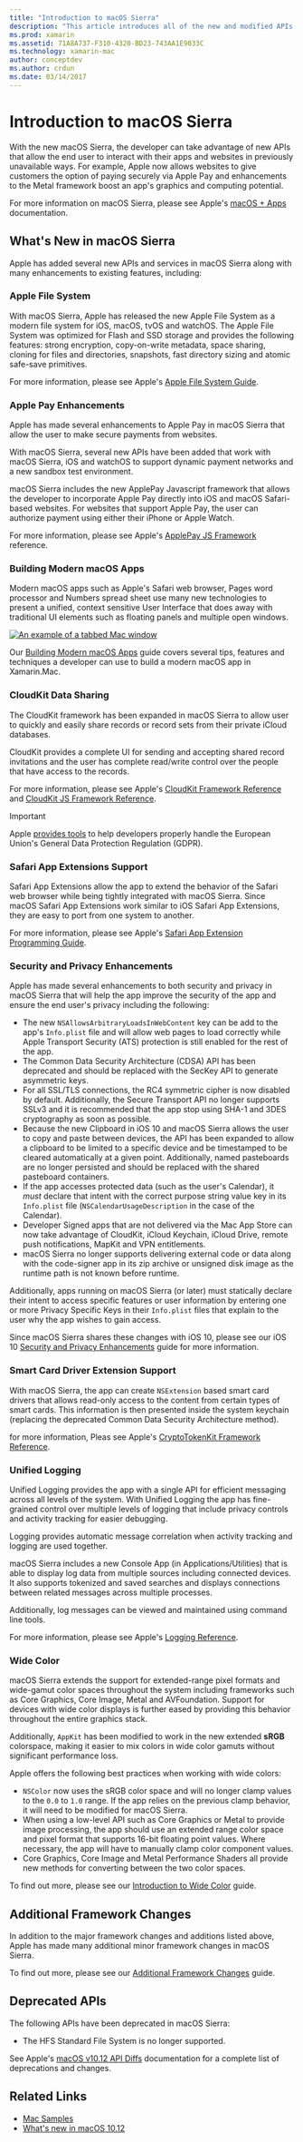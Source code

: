 ```yaml
---
title: "Introduction to macOS Sierra"
description: "This article introduces all of the new and modified APIs and features available in macOS Sierra for Xamarin.Mac developers."
ms.prod: xamarin
ms.assetid: 71A8A737-F310-4320-BD23-743AA1E9033C
ms.technology: xamarin-mac
author: conceptdev
ms.author: crdun
ms.date: 03/14/2017
---
```


# Introduction to macOS Sierra

With the new macOS Sierra, the developer can take advantage of new APIs that allow the end user to interact with their apps and websites in previously unavailable ways. For example, Apple now allows websites to give customers the option of paying securely via Apple Pay and enhancements to the Metal framework boost an app's graphics and computing potential. 

For more information on macOS Sierra, please see Apple's [macOS + Apps](https://developer.apple.com/macos/) documentation.

<a name="Whats-New-in-macOS-Sierra" />

## What's New in macOS Sierra

Apple has added several new APIs and services in macOS Sierra along with many enhancements to existing features, including:

<a name="Apple-File-System" />

### Apple File System

With macOS Sierra, Apple has released the new Apple File System as a modern file system for iOS, macOS, tvOS and watchOS. The Apple File System was optimized for Flash and SSD storage and provides the following features: strong encryption, copy-on-write metadata, space sharing, cloning for files and directories, snapshots, fast directory sizing and atomic safe-save primitives.

For more information, please see Apple's [Apple File System Guide](https://developer.apple.com/library/prerelease/content/documentation/FileManagement/Conceptual/APFS_Guide/Introduction/Introduction.html#//apple_ref/doc/uid/TP40016999).

<a name="Apple-Pay-Enhancements" />

### Apple Pay Enhancements

Apple has made several enhancements to Apple Pay in macOS Sierra that allow the user to make secure payments from websites.

With macOS Sierra, several new APIs have been added that work with macOS Sierra, iOS and watchOS to support dynamic payment networks and a new sandbox test environment.

macOS Sierra includes the new ApplePay Javascript framework that allows the developer to incorporate Apple Pay directly into iOS and macOS Safari-based websites. For websites that support Apple Pay, the user can authorize payment using either their iPhone or Apple Watch.

For more information, please see Apple's [ApplePay JS Framework](https://developer.apple.com/reference/applepayjs) reference.

<a name="Building-Modern-macOS-Apps" />

### Building Modern macOS Apps

Modern macOS apps such as Apple's Safari web browser, Pages word processor and Numbers spread sheet use many new technologies to present a unified, context sensitive User Interface that does away with traditional UI elements such as floating panels and multiple open windows.

[![An example of a tabbed Mac window](images/content08.png)](images/content08.png#lightbox)

Our [Building Modern macOS Apps](~/mac/platform/introduction-to-macos-sierra/modern-cocoa-apps.md) guide covers several tips, features and techniques a developer can use to build a modern macOS app in Xamarin.Mac.

<a name="CloudKit-Data-Sharing" />

### CloudKit Data Sharing

The CloudKit framework has been expanded in macOS Sierra to allow user to quickly and easily share records or record sets from their private iCloud databases.

CloudKit provides a complete UI for sending and accepting shared record invitations and the user has complete read/write control over the people that have access to the records.

For more information, please see Apple's [CloudKit Framework Reference](https://developer.apple.com/reference/clockkit) and [CloudKit JS Framework Reference](https://developer.apple.com/reference/cloudkitjs).

> [!IMPORTANT]
> Apple [provides tools](https://developer.apple.com/support/allowing-users-to-manage-data/) 
> to help developers properly handle the European Union's General Data 
> Protection Regulation (GDPR).

<a name="Safari-App-Extensions-Support" />

### Safari App Extensions Support

Safari App Extensions allow the app to extend the behavior of the Safari web browser while being tightly integrated with macOS Sierra. Since macOS Safari App Extensions work similar to iOS Safari App Extensions, they are easy to port from one system to another.

For more information, please see Apple's [Safari App Extension Programming Guide](https://developer.apple.com/library/prerelease/content/documentation/NetworkingInternetWeb/Conceptual/SafariAppExtension_PG/index.html#//apple_ref/doc/uid/TP40017319).

<a name="Security-and-Privacy-Enhancements" />

### Security and Privacy Enhancements

Apple has made several enhancements to both security and privacy in macOS Sierra that will help the app improve the security of the app and ensure the end user's privacy including the following:

- The new `NSAllowsArbitraryLoadsInWebContent` key can be add to the app's `Info.plist` file and will allow web pages to load correctly while Apple Transport Security (ATS) protection is still enabled for the rest of the app.
- The Common Data Security Architecture (CDSA) API has been deprecated and should be replaced with the SecKey API to generate asymmetric keys.
- For all SSL/TLS connections, the RC4 symmetric cipher is now disabled by default. Additionally, the Secure Transport API no longer supports SSLv3 and it is recommended that the app stop using SHA-1 and 3DES cryptography as soon as possible.
- Because the new Clipboard in iOS 10 and macOS Sierra allows the user to copy and paste between devices, the API has been expanded to allow a clipboard to be limited to a specific device and be timestamped to be cleared automatically at a given point. Additionally, named pasteboards are no longer persisted and should be replaced with the shared pasteboard containers.
- If the app accesses protected data (such as the user's Calendar), it _must_ declare that intent with the correct purpose string value key in its `Info.plist` file (`NSCalendarUsageDescription` in the case of the Calendar).
- Developer Signed apps that are not delivered via the Mac App Store can now take advantage of CloudKit, iCloud Keychain, iCloud Drive, remote push notifications, MapKit and VPN entitlements.
- macOS Sierra no longer supports delivering external code or data along with the code-signer app in its zip archive or unsigned disk image as the runtime path is not known before runtime.

Additionally, apps running on macOS Sierra (or later) must statically declare their intent to access specific features or user information by entering one or more Privacy Specific Keys in their `Info.plist` files that explain to the user why the app wishes to gain access.

Since macOS Sierra shares these changes with iOS 10, please see our iOS 10 [Security and Privacy Enhancements](~/ios/app-fundamentals/security-privacy.md) guide for more information.

<a name="Smart-Card-Driver-Extension-Support" />

### Smart Card Driver Extension Support

With macOS Sierra, the app can create `NSExtension` based smart card drivers that allows read-only access to the content from certain types of smart cards. This information is then presented inside the system keychain (replacing the deprecated Common Data Security Architecture method).

for more information, Pleas see Apple's [CryptoTokenKit Framework Reference](https://developer.apple.com/reference/cryptotokenkit).

<a name="Unified-Logging" />

### Unified Logging

Unified Logging provides the app with a single API for efficient messaging across all levels of the system. With Unified Logging the app has fine-grained control over multiple levels of logging that include privacy controls and activity tracking for easier debugging. 

Logging provides automatic message correlation when activity tracking and logging are used together.

macOS Sierra includes a new Console App (in Applications/Utilities) that is able to display log data from multiple sources including connected devices. It also supports tokenized and saved searches and displays connections between related messages across multiple processes.

Additionally, log messages can be viewed and maintained using command line tools.

For more information, please see Apple's [Logging Reference](https://developer.apple.com/documentation/os/logging).

<a name="Wide-Color" />

### Wide Color

macOS Sierra extends the support for extended-range pixel formats and wide-gamut color spaces throughout the system including frameworks such as Core Graphics, Core Image, Metal and AVFoundation. Support for devices with wide color displays is further eased by providing this behavior throughout the entire graphics stack.

Additionally, `AppKit` has been modified to work in the new extended **sRGB** colorspace, making it easier to mix colors in wide color gamuts without significant performance loss.

Apple offers the following best practices when working with wide colors:

- `NSColor` now uses the sRGB color space and will no longer clamp values to the `0.0` to `1.0` range. If the app relies on the previous clamp behavior, it will need to be modified for macOS Sierra.
- When using a low-level API such as Core Graphics or Metal to provide image processing, the app should use an extended range color space and pixel format that supports 16-bit floating point values. Where necessary, the app will have to manually clamp color component values.
- Core Graphics, Core Image and Metal Performance Shaders all provide new methods for converting between the two color spaces.

To find out more, please see our [Introduction to Wide Color](~/ios/platform/wide-color.md) guide.

<a name="Additional-Framework-Changes" />

## Additional Framework Changes

In addition to the major framework changes and additions listed above, Apple has made many additional minor framework changes in macOS Sierra.

To find out more, please see our [Additional Framework Changes](~/mac/platform/introduction-to-macos-sierra/additional-framework-changes.md) guide.

<a name="Deprecated-APIs" />

## Deprecated APIs

The following APIs have been deprecated in macOS Sierra:

- The HFS Standard File System is no longer supported.

See Apple's [macOS v10.12 API Diffs](https://developer.apple.com/library/archive/releasenotes/General/APIDiffsMacOS10_12/index.html) documentation for a complete list of deprecations and changes.

## Related Links

- [Mac Samples](https://docs.microsoft.com/samples/browse/?products=xamarin&term=Xamarin.Mac)
- [What's new in macOS 10.12](https://developer.apple.com/library/prerelease/content/releasenotes/MacOSX/WhatsNewInOSX/Articles/OSXv10.html#//apple_ref/doc/uid/TP40017145-SW1)
